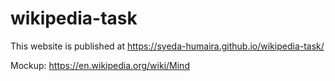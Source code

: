 # wikipedia-task
This website is published at https://syeda-humaira.github.io/wikipedia-task/

Mockup: https://en.wikipedia.org/wiki/Mind
